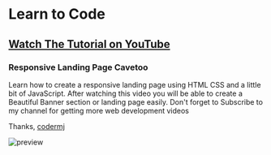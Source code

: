 # Learn to Code
## [Watch The Tutorial on YouTube](https://youtu.be/zkshxlyj88w)
### Responsive Landing Page Cavetoo

Learn how to create a responsive landing page using HTML CSS and a little bit of JavaScript. After watching this video you will be able to create a Beautiful Banner section or landing page easily. Don't forget to Subscribe to my channel for getting more web development videos

Thanks,
[codermj](https://www.youtube.com/c/codermj)

![preview](https://user-images.githubusercontent.com/76812554/111660183-064a2280-8838-11eb-9054-0fa8e96f78f2.jpg)

